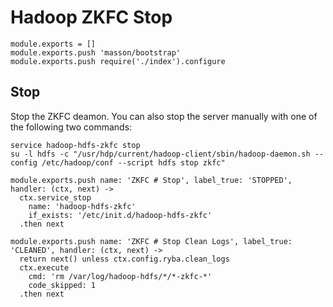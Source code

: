 
# Hadoop ZKFC Stop

    module.exports = []
    module.exports.push 'masson/bootstrap'
    module.exports.push require('./index').configure

## Stop

Stop the ZKFC deamon. You can also stop the server manually with one of
the following two commands:

```
service hadoop-hdfs-zkfc stop
su -l hdfs -c "/usr/hdp/current/hadoop-client/sbin/hadoop-daemon.sh --config /etc/hadoop/conf --script hdfs stop zkfc"
```

    module.exports.push name: 'ZKFC # Stop', label_true: 'STOPPED', handler: (ctx, next) ->
      ctx.service_stop
        name: 'hadoop-hdfs-zkfc'
        if_exists: '/etc/init.d/hadoop-hdfs-zkfc'
      .then next

    module.exports.push name: 'ZKFC # Stop Clean Logs', label_true: 'CLEANED', handler: (ctx, next) ->
      return next() unless ctx.config.ryba.clean_logs
      ctx.execute
        cmd: 'rm /var/log/hadoop-hdfs/*/*-zkfc-*'
        code_skipped: 1
      .then next
